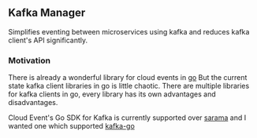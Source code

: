 ## Kafka Manager

Simplifies eventing between microservices using kafka and reduces kafka client's API significantly.

### Motivation

There is already a wonderful library for cloud events in [go](https://github.com/cloudevents/sdk-go)
But the current state kafka client libraries in go is little chaotic. There are multiple libraries for kafka clients in go,
every library has its own advantages and disadvantages.

Cloud Event's Go SDK for Kafka is currently supported over [sarama](https://github.com/Shopify/sarama) and I wanted one which supported
[kafka-go](https://github.com/segmentio/kafka-go) 
